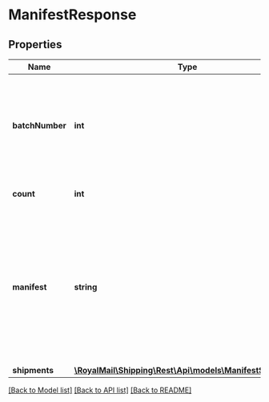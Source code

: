 # ManifestResponse

## Properties
Name | Type | Description | Notes
------------ | ------------- | ------------- | -------------
**batchNumber** | **int** | The batch number of the manifest. It is a sequentially allocated number. Used in subsequent call to the create manifest label operation. | [optional] 
**count** | **int** | Total number of shipments on this manifest | [optional] 
**manifest** | **string** | Customer Collection Receipt in PDF format - Base64 encoded for transfer. Returned here when &#x27;Include the Manifest Image in &#x27;createManifest&#x27; response&#x27; is enabled in Pro Shipping GUI. | [optional] 
**shipments** | [**\RoyalMail\Shipping\Rest\Api\models\ManifestShipments**](ManifestShipments.md) |  | [optional] 

[[Back to Model list]](../README.md#documentation-for-models) [[Back to API list]](../README.md#documentation-for-api-endpoints) [[Back to README]](../README.md)

